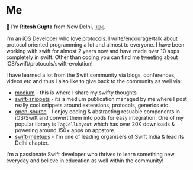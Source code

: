 # Me

👋 I'm **Ritesh Gupta** from New Delhi, 🇮🇳.

I'm an iOS Developer who love [protocols](https://speakerdeck.com/riteshhh/thinking-in-swift). I write/encourage/talk about protocol oriented programming a lot and almost to everyone. I have been working with swift for almost 2 years now and have made over 10 apps completely in swift. Other than coding you can find me [tweeting](https://twitter.com/_riteshhh) about iOS/swift/protocols/swift-evolution! 

I have learned a lot from the Swift community via blogs, conferences, videos etc  and thus I also like to give back to the community as well via:

- [medium](https://medium.com/@_riteshhh) - this is where I share my swifty thoughts
- [swift-snippets](https://medium.com/swift-snippets) - its a medium publication managed by me where I post really cool snippets around extensions, protocols, generics etc
- [open-source](https://github.com/riteshhgupta?tab=repositories) - I enjoy coding & abstracting resuable components in iOS/Swift and convert them into pods for easy integration. One of my popular library is `TagCellLayout` which has over 20K downloads & powering around 150+ apps on appstore.
- [swift-meetups](https://swiftindia.github.io/swiftindia/) - I'm one of leading organisers of Swift India & lead its Delhi chapter.

I'm a passionate Swift developer who thrives to learn something new everyday and believe in education as well within the community!

